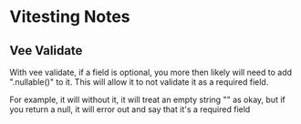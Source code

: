# Vitesting Notes

## Vee Validate

With vee validate, if a field is optional, you more then likely will need to add ".nullable()" to it.  This will allow it
to not validate it as a required field.

For example, it will without it, it will treat an empty string "" as okay, but if you return a null, it will error out
and say that it's a required field
